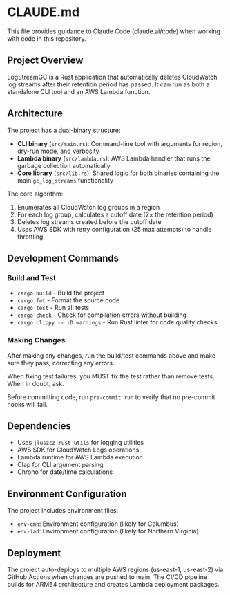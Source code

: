 # CLAUDE.md

This file provides guidance to Claude Code (claude.ai/code) when working with code in this repository.

## Project Overview

LogStreamGC is a Rust application that automatically deletes CloudWatch log streams after their retention period has
passed. It can run as both a standalone CLI tool and an AWS Lambda function.

## Architecture

The project has a dual-binary structure:

- **CLI binary** (`src/main.rs`): Command-line tool with arguments for region, dry-run mode, and verbosity
- **Lambda binary** (`src/lambda.rs`): AWS Lambda handler that runs the garbage collection automatically
- **Core library** (`src/lib.rs`): Shared logic for both binaries containing the main `gc_log_streams` functionality

The core algorithm:

1. Enumerates all CloudWatch log groups in a region
2. For each log group, calculates a cutoff date (2× the retention period)
3. Deletes log streams created before the cutoff date
4. Uses AWS SDK with retry configuration (25 max attempts) to handle throttling

## Development Commands

### Build and Test

- `cargo build` - Build the project
- `cargo fmt` - Format the source code
- `cargo test` - Run all tests
- `cargo check` - Check for compilation errors without building
- `cargo clippy -- -D warnings` - Run Rust linter for code quality checks

### Making Changes

After making any changes, run the build/test commands above and make sure they pass, correcting any errors.

When fixing test failures, you MUST fix the test rather than remove tests. When in doubt, ask.

Before committing code, run `pre-commit run` to verify that no pre-commit hooks will fail.

## Dependencies

- Uses `jluszcz_rust_utils` for logging utilities
- AWS SDK for CloudWatch Logs operations
- Lambda runtime for AWS Lambda execution
- Clap for CLI argument parsing
- Chrono for date/time calculations

## Environment Configuration

The project includes environment files:

- `env-cmh`: Environment configuration (likely for Columbus)
- `env-iad`: Environment configuration (likely for Northern Virginia)

## Deployment

The project auto-deploys to multiple AWS regions (us-east-1, us-east-2) via GitHub Actions when changes are pushed to
main. The CI/CD pipeline builds for ARM64 architecture and creates Lambda deployment packages.
